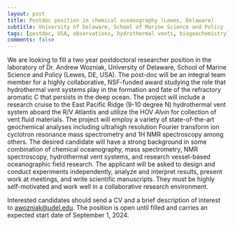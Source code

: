 ```yaml
---
layout: post
title: Postdoc position in chemical oceanography (Lewes, Delaware)
subtitle: University of Delaware, School of Marine Science and Policy
tags: [postdoc, USA, observations, hydrothermal vents, biogeochemistry]
comments: false
---
```

We are looking to fill a two year postdoctoral researcher position in the
laboratory of Dr. Andrew Wozniak, University of Delaware, School of Marine
Science and Policy (Lewes, DE, USA). The post-doc will be an integral team
member for a highly collaborative, NSF-funded award studying the role that
hydrothermal vent systems play in the formation and fate of the refractory
aromatic C that persists in the deep ocean. The project will include a
research cruise to the East Pacific Ridge (9-10 degree N) hydrothermal vent
system aboard the R/V Atlantis and utilize the HOV *Alvin* for collection
of vent fluid materials. The project will employ a variety of
state-of-the-art geochemical analyses including ultrahigh resolution
Fourier transform ion cyclotron resonance mass spectrometry and 1H NMR
spectroscopy among others. The desired candidate will have a strong
background in some combination of chemical oceanography,  mass
spectrometry, NMR spectroscopy,  hydrothermal vent systems, and research
vessel-based oceanographic field research. The applicant will be asked to
design and conduct experiments independently, analyze and interpret
results, present work at meetings, and write scientific manuscripts. They
must be highly self-motivated and work well in a collaborative research
environment.

Interested candidates should send a CV and a brief description of interest
to awozniak@udel.edu. The position is open until filled and carries an
expected start date of September 1, 2024.
